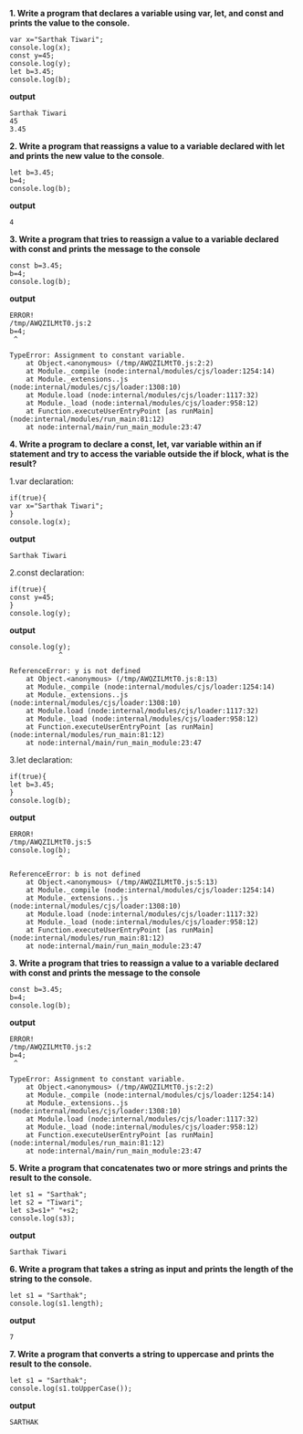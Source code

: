 **1. Write a program that declares a variable using var, let, and const and prints
the value to the console.**

```
var x="Sarthak Tiwari";
console.log(x);
const y=45;
console.log(y);
let b=3.45;
console.log(b);
```
**output**
```
Sarthak Tiwari
45
3.45

```
**2. Write a program that reassigns a value to a variable declared with let and
prints the new value to the console**.
```
let b=3.45;
b=4;
console.log(b);
```
**output**
```
4
```

**3. Write a program that tries to reassign a value to a variable declared with
const and prints the message to the console**
```
const b=3.45;
b=4;
console.log(b);
```
**output**
```
ERROR!
/tmp/AWQZILMtT0.js:2
b=4;
 ^

TypeError: Assignment to constant variable.
    at Object.<anonymous> (/tmp/AWQZILMtT0.js:2:2)
    at Module._compile (node:internal/modules/cjs/loader:1254:14)
    at Module._extensions..js (node:internal/modules/cjs/loader:1308:10)
    at Module.load (node:internal/modules/cjs/loader:1117:32)
    at Module._load (node:internal/modules/cjs/loader:958:12)
    at Function.executeUserEntryPoint [as runMain] (node:internal/modules/run_main:81:12)
    at node:internal/main/run_main_module:23:47
```
**4. Write a program to declare a const, let, var variable within an if statement and
try to access the variable outside the if block, what is the result?**

1.var declaration:
```
if(true){
var x="Sarthak Tiwari";
}
console.log(x);
```
**output**
```
Sarthak Tiwari
```
2.const declaration:
```
if(true){
const y=45;
}
console.log(y);
```
**output**
```
console.log(y);
            ^

ReferenceError: y is not defined
    at Object.<anonymous> (/tmp/AWQZILMtT0.js:8:13)
    at Module._compile (node:internal/modules/cjs/loader:1254:14)
    at Module._extensions..js (node:internal/modules/cjs/loader:1308:10)
    at Module.load (node:internal/modules/cjs/loader:1117:32)
    at Module._load (node:internal/modules/cjs/loader:958:12)
    at Function.executeUserEntryPoint [as runMain] (node:internal/modules/run_main:81:12)
    at node:internal/main/run_main_module:23:47
```
3.let declaration:
```
if(true){
let b=3.45;
}
console.log(b);
```
**output**
```
ERROR!
/tmp/AWQZILMtT0.js:5
console.log(b);
            ^

ReferenceError: b is not defined
    at Object.<anonymous> (/tmp/AWQZILMtT0.js:5:13)
    at Module._compile (node:internal/modules/cjs/loader:1254:14)
    at Module._extensions..js (node:internal/modules/cjs/loader:1308:10)
    at Module.load (node:internal/modules/cjs/loader:1117:32)
    at Module._load (node:internal/modules/cjs/loader:958:12)
    at Function.executeUserEntryPoint [as runMain] (node:internal/modules/run_main:81:12)
    at node:internal/main/run_main_module:23:47
```
**3. Write a program that tries to reassign a value to a variable declared with
const and prints the message to the console**
```
const b=3.45;
b=4;
console.log(b);
```
**output**
```
ERROR!
/tmp/AWQZILMtT0.js:2
b=4;
 ^

TypeError: Assignment to constant variable.
    at Object.<anonymous> (/tmp/AWQZILMtT0.js:2:2)
    at Module._compile (node:internal/modules/cjs/loader:1254:14)
    at Module._extensions..js (node:internal/modules/cjs/loader:1308:10)
    at Module.load (node:internal/modules/cjs/loader:1117:32)
    at Module._load (node:internal/modules/cjs/loader:958:12)
    at Function.executeUserEntryPoint [as runMain] (node:internal/modules/run_main:81:12)
    at node:internal/main/run_main_module:23:47
```

**5. Write a program that concatenates two or more strings and prints the result to
the console.**
```
let s1 = "Sarthak";
let s2 = "Tiwari";
let s3=s1+" "+s2;
console.log(s3);
```
**output**
```
Sarthak Tiwari
```
**6. Write a program that takes a string as input and prints the length of the string to the console.**
```
let s1 = "Sarthak";
console.log(s1.length);
```
**output**
```
7
```

**7. Write a program that converts a string to uppercase and prints the result to
the console.**
```
let s1 = "Sarthak";
console.log(s1.toUpperCase());
```
**output**
```
SARTHAK
```
